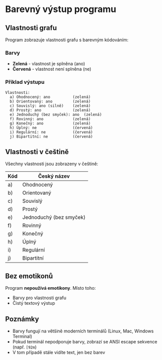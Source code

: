 # Barevný výstup programu

## Vlastnosti grafu

Program zobrazuje vlastnosti grafu s barevným kódováním:

### Barvy

- **Zelená** - vlastnost je splněna (ano)
- **Červená** - vlastnost není splněna (ne)

### Příklad výstupu

```
Vlastnosti:
  a) Ohodnocený: ano          (zelená)
  b) Orientovaný: ano         (zelená)
  c) Souvislý: ano (silně)    (zelená)
  d) Prostý: ano              (zelená)
  e) Jednoduchý (bez smyček): ano  (zelená)
  f) Rovinný: ano             (zelená)
  g) Konečný: ano             (zelená)
  h) Úplný: ne                (červená)
  i) Regulární: ne            (červená)
  j) Bipartitní: ne           (červená)
```

## Vlastnosti v češtině

Všechny vlastnosti jsou zobrazeny v češtině:

| Kód | Český název |
|-----|-------------|
| a) | Ohodnocený |
| b) | Orientovaný |
| c) | Souvislý |
| d) | Prostý |
| e) | Jednoduchý (bez smyček) |
| f) | Rovinný |
| g) | Konečný |
| h) | Úplný |
| i) | Regulární |
| j) | Bipartitní |

## Bez emotikonů

Program **nepoužívá emotikony**. Místo toho:
- Barvy pro vlastnosti grafu
- Čistý textový výstup

## Poznámky

- Barvy fungují na většině moderních terminálů (Linux, Mac, Windows Terminal)
- Pokud terminál nepodporuje barvy, zobrazí se ANSI escape sekvence (např. `[92m`)
- V tom případě stále vidíte text, jen bez barev

